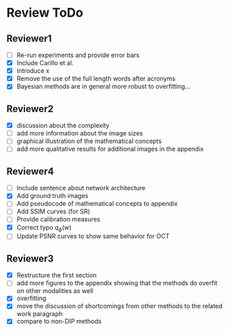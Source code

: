# Review ToDo

## Reviewer1

- [ ] Re-run experiments and provide error bars
- [x] Include Carillo et al.
- [x] Introduce x
- [x] Remove the use of the full length words after acronyms
- [x] Bayesian methods are in general more robust to overfitting...

## Reviewer2

- [x] discussion about the complexity
- [ ] add more information about the image sizes
- [ ] graphical illustration of the mathematical concepts
- [ ] add more qualitative results for additional images in the appendix

## Reviewer4

- [ ] Include sentence about network architecture
- [x] Add ground truth images
- [ ] Add pseudocode of mathematical concepts to appendix
- [ ] Add SSIM curves (for SR)
- [ ] Provide calibration measures
- [x] Correct typo $q_{\phi}(w)$
- [ ] Update PSNR curves to show same behavior for OCT

## Reviewer3

- [x] Restructure the first section
- [ ] add more figures to the appendix showing that the methods do overfit on other modalities as well
- [x] overfitting
- [x] move the discussion of shortcomings from other methods to the related work paragraph
- [x] compare to non-DIP methods
